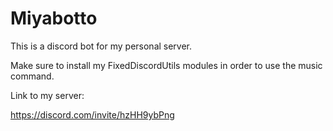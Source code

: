 # Miyabotto

This is a discord bot for my personal server.

Make sure to install my FixedDiscordUtils modules in order to use the music command.

Link to my server:

https://discord.com/invite/hzHH9ybPng
